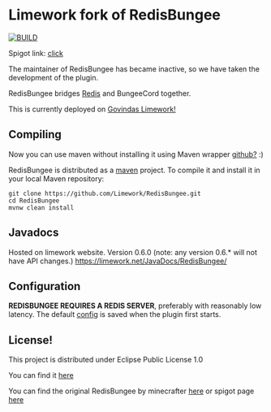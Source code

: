 # Limework fork of RedisBungee

[![BUILD](https://github.com/Limework/RedisBungee/actions/workflows/maven.yml/badge.svg?branch=master)](https://github.com/Limework/RedisBungee/actions/workflows/maven.yml)

Spigot link: [click](https://www.spigotmc.org/resources/redisbungee.87700/)

The maintainer of RedisBungee has became inactive, so we have taken the development of the plugin.

RedisBungee bridges [Redis](http://redis.io) and BungeeCord together. 


This is currently deployed on [Govindas Limework!](https://Limework.net) 

## Compiling

Now you can use maven without installing it using Maven wrapper [github?](https://github.com/takari/maven-wrapper) :)

RedisBungee is distributed as a [maven](http://maven.apache.org) project. To compile it and install it in your local Maven repository:

    git clone https://github.com/Limework/RedisBungee.git
    cd RedisBungee
    mvnw clean install



## Javadocs
Hosted on limework website. Version 0.6.0 (note: any version 0.6.* will not have API changes.)
https://limework.net/JavaDocs/RedisBungee/

## Configuration

**REDISBUNGEE REQUIRES A REDIS SERVER**, preferably with reasonably low latency. The default [config](https://github.com/limework/RedisBungee/blob/master/src/main/resources/example_config.yml) is saved when the plugin first starts.

## License!

This project is distributed under Eclipse Public License 1.0

You can find it [here](https://github.com/Limework/RedisBungee/blob/master/LICENSE)

You can find the original RedisBungee by minecrafter [here](https://github.com/minecrafter/RedisBungee) or spigot page [here](https://www.spigotmc.org/resources/redisbungee.13494/)

